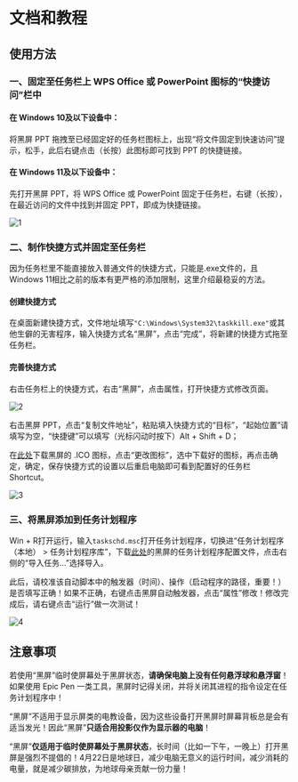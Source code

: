 # 文档和教程

## 使用方法

### 一、固定至任务栏上 WPS Office 或 PowerPoint 图标的“快捷访问”栏中

#### 在 Windows 10及以下设备中：

将黑屏 PPT 拖拽至已经固定好的任务栏图标上，出现“将文件固定到快速访问”提示，松手，此后右键点击（长按）此图标即可找到 PPT 的快捷链接。

#### 在 Windows 11及以下设备中：

先打开黑屏 PPT，将 WPS Office 或 PowerPoint 固定于任务栏，右键（长按），在最近访问的文件中找到并固定 PPT，即成为快捷链接。

![1](https://github.com/Nick-DL/Dead-Dog/assets/106737278/6351dd4c-8ea0-4de0-8ae3-a4fb6eb083fb)

### 二、制作快捷方式并固定至任务栏

因为任务栏里不能直接放入普通文件的快捷方式，只能是.exe文件的，且Windows 11相比之前的版本有更严格的添加限制，这里介绍最稳妥的方法。

#### 创建快捷方式

在桌面新建快捷方式，文件地址填写`"C:\Windows\System32\taskkill.exe"`或其他生僻的无害程序，输入快捷方式名“黑屏”，点击“完成”，将新建的快捷方式拖至任务栏。

#### 完善快捷方式

右击任务栏上的快捷方式，右击“黑屏”，点击属性，打开快捷方式修改页面。

![2](https://github.com/Nick-DL/Dead-Dog/assets/106737278/ae84fc93-43c6-4e4d-b3a4-94d3b731c293)

右击黑屏 PPT，点击“复制文件地址”，粘贴填入快捷方式的“目标”，“起始位置”请填写为空，“快捷键”可以填写（光标闪动时按下）Alt + Shift + D；

在[此处](https://github.com/Nick-DL/Dead-Dog/blob/main/icon/dead_dog_icon_256px.ico)下载黑屏的 .ICO 图标，点击“更改图标”，选中下载好的图标，再点击确定，确定，保存快捷方式的设置以后重启电脑即可看到配置好的任务栏 Shortcut。

![3](https://github.com/Nick-DL/Dead-Dog/assets/106737278/0a22ee05-7326-419d-8171-08cad4359c4b)

### 三、将黑屏添加到任务计划程序

Win + R打开运行，输入`taskschd.msc`打开任务计划程序，切换进“任务计划程序（本地） > 任务计划程序库”，下载[此处](https://github.com/Nick-DL/Dead-Dog/blob/main/docs/dead_dog.xml)的黑屏的任务计划程序配置文件，点击右侧的“导入任务...”选择导入。

此后，请校准该自动脚本中的触发器（时间）、操作（启动程序的路径，重要！）是否填写正确！如果不正确，右键点击黑屏自动触发器，点击“属性”修改！修改完成后，请右键点击“运行”做一次测试！

![4](https://github.com/Nick-DL/Dead-Dog/assets/106737278/1f077579-33a1-41e6-900e-58bb8cdab68d)

## 注意事项

若使用“黑屏”临时使屏幕处于黑屏状态，**请确保电脑上没有任何悬浮球和悬浮窗**！如果使用 Epic Pen 一类工具，黑屏时记得关闭，并将关闭其进程的指令设定在任务计划程序中！

“黑屏”不适用于显示屏类的电教设备，因为这些设备打开黑屏时屏幕背板总是会有适当发光！因此“黑屏”**只适合用投影仪作为显示器的电脑**！

“黑屏”**仅适用于临时使屏幕处于黑屏状态**，长时间（比如一下午，一晚上）打开黑屏是强烈不提倡的！4月22日是地球日，减少电脑无意义的运行时间，减少消耗的电量，就是减少碳排放，为地球母亲贡献一份力量！